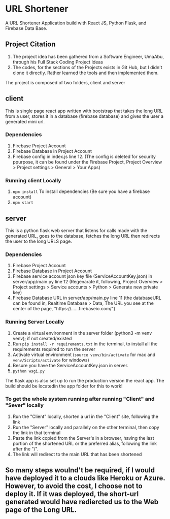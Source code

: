 # URL Shortener
A URL Shortener Application build with React JS, Python Flask, and Firebase Data Base.

## Project Citation
1. The project idea has been gathered from a Software Engineer, UmaAbu, through his Full Stack Coding Project Ideas
2. The codes, for the sections of the Projects exists in Git Hub, but I didn't clone it directly. Rather learned the tools and then implemented them.


The project is composed of two folders, client and server

## client
This is single page react app written with bootstrap that takes the long URL from a user, stores it in a database (firebase database) and gives the user a generated
mini url. 

### Dependencies
1. Firebase Project Account
2. Firebase Database in Project Account
3. Firebase config in index.js line 12. (The config is deleted for security ppurpose, it can be found under the Firebase Project,  Project Overview > Project settings > General > Your Apps)

### Running client Locally
1. `npm install` To install dependencies (Be sure you have a firebase account)
2. `npm start`

## server
This is a python flask web server that listens for calls made with the generated URL, goes to the database, fetches the long URL then redirects the user to the
long URLS page.

### Dependencies
1. Firebase Project Account
2. Firebase Database in Project Account
3. Firebase service account json key file (ServiceAccountKey.json) in server/app/main.py line 12 (Regenarate it, following, Project Overview > Project settings > Service accounts > Python > Generate new private key)
4. Firebase Database URL in server/app/main.py line 11 (the databaseURL can be found in, Realtime Database > Data, The URL you see at the center of the page, "https://......firebaseio.com/")

### Running Server Locally
1. Create a virtual environment in the server folder (python3 -m venv venv); if not created/existed
2. Run `pip install -r requirements.txt` in the terminal, to install all the requirements required to run the server
3. Activate virtual environment (`source venv/bin/activate` for mac and `venv/Scripts/activate` for windows)
4. Besure you have the ServiceAccountKey.json in server. 
5. `python wsgi.py`

The flask app is also set up to run the production version the react app. The build should be locatedin the app folder for this to work!

### To get the whole system running after running "Client" and "Sever" locally
1. Run the "Client" locally, shorten a url in the "Client" site, following the link
2. Run the "Server" locally and parallely on the other terminal, then copy the link in that terminal
3. Paste the link copied from the Server's in a browser, having the last portion of the shortened URL or the preferred alias, following the link after the "/". 
4. The link will redirect to the main URL that has been shortened

## So many steps woulnd't be required, if I would have deployed it to a clouds like Heroku or Azure. However, to avoid the cost, I choose not to deploy it. If it was deployed, the short-url generated would have rediercted us to the Web page of the Long URL.

